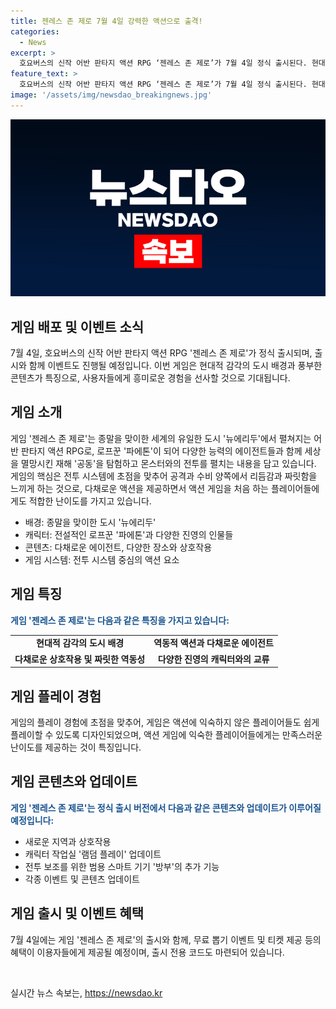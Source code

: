 ```yaml
---
title: 젠레스 존 제로 7월 4일 강력한 액션으로 출격!
categories:
  - News
excerpt: >
  호요버스의 신작 어반 판타지 액션 RPG ‘젠레스 존 제로’가 7월 4일 정식 출시된다. 현대적 감각의 도시 배경과 다양한 상호작용, 역동적 액션, 다채로운 에이전트 등이 특징이다. 게임을 즐기는 이용자에게는 다양한 이벤트와 보상이 마련되어 있다. 이용자는 로프꾼으로 세상을 탐험하고 각종 몬스터와 전투하며 희귀 자원을 찾게 된다. 게임은 PC, 모바일, 플레이스테이션5 등에서 동시 출시된다. 게임 내 다양한 콘텐츠와 이벤트를 통해 더욱 재미를 더할 수 있으며 오프라인 행사도 예정되어 있다.
feature_text: >
  호요버스의 신작 어반 판타지 액션 RPG ‘젠레스 존 제로’가 7월 4일 정식 출시된다. 현대적 감각의 도시 배경과 다양한 상호작용, 역동적 액션, 다채로운 에이전트 등이 특징이다. 게임을 즐기는 이용자에게는 다양한 이벤트와 보상이 마련되어 있다. 이용자는 로프꾼으로 세상을 탐험하고 각종 몬스터와 전투하며 희귀 자원을 찾게 된다. 게임은 PC, 모바일, 플레이스테이션5 등에서 동시 출시된다. 게임 내 다양한 콘텐츠와 이벤트를 통해 더욱 재미를 더할 수 있으며 오프라인 행사도 예정되어 있다.
image: '/assets/img/newsdao_breakingnews.jpg'
---
```


<p><img src="/assets/img/newsdao_breakingnews.jpg" alt="koreaapp 속보" /></p>

<h2 data-ke-size="size26">게임 배포 및 이벤트 소식</h2>

<p data-ke-size="size16">7월 4일, 호요버스의 신작 어반 판타지 액션 RPG '젠레스 존 제로'가 정식 출시되며, 출시와 함께 이벤트도 진행될 예정입니다. 이번 게임은 현대적 감각의 도시 배경과 풍부한 콘텐츠가 특징으로, 사용자들에게 흥미로운 경험을 선사할 것으로 기대됩니다. </p>

<h2 data-ke-size="size26">게임 소개</h2>

<p data-ke-size="size16">게임 '젠레스 존 제로'는 종말을 맞이한 세계의 유일한 도시 '뉴에리두'에서 펼쳐지는 어반 판타지 액션 RPG로, 로프꾼 '파에톤'이 되어 다양한 능력의 에이전트들과 함께 세상을 멸망시킨 재해 '공동'을 탐험하고 몬스터와의 전투를 펼치는 내용을 담고 있습니다. 게임의 핵심은 전투 시스템에 초점을 맞추어 공격과 수비 양쪽에서 리듬감과 짜릿함을 느끼게 하는 것으로, 다채로운 액션을 제공하면서 액션 게임을 처음 하는 플레이어들에게도 적합한 난이도를 가지고 있습니다. </p>

<ul>
  <li>배경: 종말을 맞이한 도시 '뉴에리두'</li>
  <li>캐릭터: 전설적인 로프꾼 '파에톤'과 다양한 진영의 인물들</li>
  <li>콘텐츠: 다채로운 에이전트, 다양한 장소와 상호작용</li>
  <li>게임 시스템: 전투 시스템 중심의 액션 요소</li>
</ul>

<h2 data-ke-size="size26">게임 특징</h2>

<p data-ke-size="size16"><b><span style="color: #1a5490;">게임 '젠레스 존 제로'는 다음과 같은 특징을 가지고 있습니다:</span></b></p>

<table>
  <tr>
    <td style="text-align: center; height: 17px;"><b>현대적 감각의 도시 배경</b></td>
    <td style="text-align: center; height: 17px;"><b>역동적 액션과 다채로운 에이전트</b></td>
  </tr>
  <tr>
    <td style="text-align: center; height: 17px;"><b>다채로운 상호작용 및 짜릿한 역동성</b></td>
    <td style="text-align: center; height: 17px;"><b>다양한 진영의 캐릭터와의 교류</b></td>
  </tr>
</table>

<h2 data-ke-size="size26">게임 플레이 경험</h2>

<p data-ke-size="size16">게임의 플레이 경험에 초점을 맞추어, 게임은 액션에 익숙하지 않은 플레이어들도 쉽게 플레이할 수 있도록 디자인되었으며, 액션 게임에 익숙한 플레이어들에게는 만족스러운 난이도를 제공하는 것이 특징입니다. </p>

<h2 data-ke-size="size26">게임 콘텐츠와 업데이트</h2>

<p data-ke-size="size16"><b><span style="color: #1a5490;">게임 '젠레스 존 제로'는 정식 출시 버전에서 다음과 같은 콘텐츠와 업데이트가 이루어질 예정입니다:</span></b></p>

<ul>
  <li>새로운 지역과 상호작용</li>
  <li>캐릭터 작업실 '램덤 플레이' 업데이트</li>
  <li>전투 보조를 위한 범용 스마트 기기 '방부'의 추가 기능</li>
  <li>각종 이벤트 및 콘텐츠 업데이트</li>
</ul>

<h2 data-ke-size="size26">게임 출시 및 이벤트 혜택</h2>

<p data-ke-size="size16">7월 4일에는 게임 '젠레스 존 제로'의 출시와 함께, 무료 뽑기 이벤트 및 티켓 제공 등의 혜택이 이용자들에게 제공될 예정이며, 출시 전용 코드도 마련되어 있습니다. </p>

<p data-ke-size="size16">&nbsp;</p>
실시간 뉴스 속보는, <a href="https://newsdao.kr" rel="dofollow">https://newsdao.kr</a>


